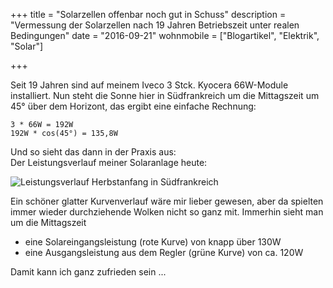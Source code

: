 +++
title 		= "Solarzellen offenbar noch gut in Schuss"
description = "Vermessung der Solarzellen nach 19 Jahren Betriebszeit unter realen Bedingungen"
date 		= "2016-09-21"
wohnmobile	= ["Blogartikel", "Elektrik", "Solar"]

+++

Seit 19 Jahren sind auf meinem Iveco 3 Stck. Kyocera 66W-Module installiert. Nun steht die Sonne hier in Südfrankreich um die Mittagszeit um 45° über dem Horizont, das ergibt eine einfache Rechnung:
<!--more-->

    3 * 66W = 192W
    192W * cos(45°) = 135,8W

Und so sieht das dann in der Praxis aus:    
Der Leistungsverlauf meiner Solaranlage heute:

![Leistungsverlauf Herbstanfang in Südfrankreich](/bilder/2016-09/2016-09-21_04-00-00_solar3_leistung.png)

Ein schöner glatter Kurvenverlauf wäre mir lieber gewesen, aber da spielten immer wieder durchziehende Wolken nicht so ganz mit. Immerhin sieht man um die Mittagszeit

- eine Solareingangsleistung (rote Kurve) von knapp über 130W
- eine Ausgangsleistung aus dem Regler (grüne Kurve) von ca. 120W

Damit kann ich ganz zufrieden sein ...